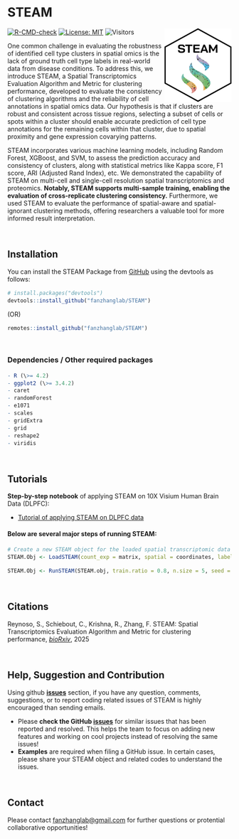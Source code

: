
# STEAM

<img width="30%" align = "right" src="https://github.com/fanzhanglab/STEAM/blob/main/media/STEAM_logo.png?raw=true">

<!-- badges: start -->

[![R-CMD-check](https://github.com/fanzhanglab/STEAM/actions/workflows/check-standard.yaml/badge.svg)](https://github.com/fanzhanglab/STEAM/actions/workflows/check-standard.yaml)
[![License:
MIT](https://img.shields.io/badge/License-MIT-yellow.svg)](https://opensource.org/licenses/MIT)
![Visitors](https://api.visitorbadge.io/api/visitors?path=https%3A%2F%2Fgithub.com%2Ffanzhanglab%2FSTEAM-v2&label=%23Visits&labelColor=%23000000&countColor=%2300c00B&style=plastic)

<!-- badges: end -->

<p align="justify">

One common challenge in evaluating the robustness of identified cell
type clusters in spatial omics is the lack of ground truth cell type
labels in real-world data from disease conditions. To address this, we
introduce STEAM, a Spatial Transcriptomics Evaluation Algorithm and
Metric for clustering performance, developed to evaluate the consistency
of clustering algorithms and the reliability of cell annotations in
spatial omics data. Our hypothesis is that if clusters are robust and
consistent across tissue regions, selecting a subset of cells or spots
within a cluster should enable accurate prediction of cell type
annotations for the remaining cells within that cluster, due to spatial
proximity and gene expression covarying patterns.

STEAM incorporates various machine learning models, including Random
Forest, XGBoost, and SVM, to assess the prediction accuracy and
consistency of clusters, along with statistical metrics like Kappa
score, F1 score, ARI (Adjusted Rand Index), etc. We demonstrated the
capability of STEAM on multi-cell and single-cell resolution spatial
transcriptomics and proteomics. **Notably, STEAM supports multi-sample
training, enabling the evaluation of cross-replicate clustering
consistency.** Furthermore, we used STEAM to evaluate the performance of
spatial-aware and spatial-ignorant clustering methods, offering
researchers a valuable tool for more informed result interpretation.
</p>

<!-- <img width="100%" align = "center" src="https://github.com/fanzhanglab/STEAM/blob/main/man/figures/Figure1.png"> -->

</br>

## Installation

You can install the STEAM Package from
[GitHub](https://github.com/fanzhanglab/STEAM/) using the devtools as
follows:

``` r
# install.packages("devtools")
devtools::install_github("fanzhanglab/STEAM")
```

(OR)

``` r
remotes::install_github("fanzhanglab/STEAM")
```

<br/>

### Dependencies / Other required packages

``` r
- R (\>= 4.2)
- ggplot2 (\>= 3.4.2)
- caret
- randomForest
- e1071
- scales
- gridExtra
- grid
- reshape2
- viridis
```

<br/>

## Tutorials

**Step-by-step notebook** of applying STEAM on 10X Visium Human Brain
Data (DLPFC):

- <a href="https://htmlpreview.github.io/?https://github.com/fanzhanglab/STEAM/blob/main/tutorials/STEAM_DLPFC_tutorial.html">
  Tutorial of applying STEAM on DLPFC data </a>

#### Below are several major steps of running STEAM:

``` r
# Create a new STEAM object for the loaded spatial transcriptomic data
STEAM.Obj <- LoadSTEAM(count_exp = matrix, spatial = coordinates, labels = labels, Seurat.obj = NULL)
```

``` r
STEAM.Obj <- RunSTEAM(STEAM.obj, train.ratio = 0.8, n.size = 5, seed = 123, cv.folds = 10, cv.repeats = 3, trainval.ratio = 0.8, model = "rf", n.tree = 500, kernel = 'linear', train.folder.name = 'train.out', allowParallel = FALSE)
```

<br/>

## Citations

Reynoso, S., Schiebout, C., Krishna, R., Zhang, F. STEAM: Spatial
Transcriptomics Evaluation Algorithm and Metric for clustering
performance, [*bioRxiv*](link), 2025

<br/>

## Help, Suggestion and Contribution

Using github [**issues**](https://github.com/fanzhanglab/STEAM/issues)
section, if you have any question, comments, suggestions, or to report
coding related issues of STEAM is highly encouraged than sending emails.

- Please **check the GitHub
  [issues](https://github.com/fanzhanglab/STEAM/issues)** for similar
  issues that has been reported and resolved. This helps the team to
  focus on adding new features and working on cool projects instead of
  resolving the same issues!
- **Examples** are required when filing a GitHub issue. In certain
  cases, please share your STEAM object and related codes to understand
  the issues.

<br/>

## Contact

Please contact [fanzhanglab@gmail.com](fanzhanglab@gmail.com) for
further questions or protential collaborative opportunities!
